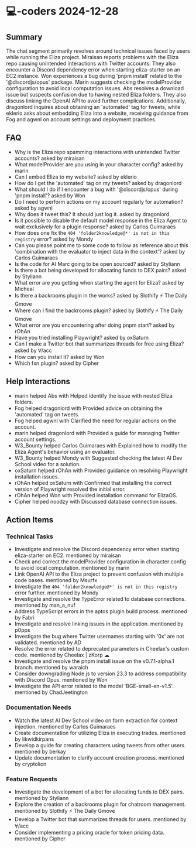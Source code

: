 # 💻-coders 2024-12-28

## Summary
The chat segment primarily revolves around technical issues faced by users while running the Eliza project. Miraisan reports problems with the Eliza repo causing unintended interactions with Twitter accounts. They also encounter a Discord dependency error when starting eliza-starter on an EC2 instance. Won experiences a bug during 'pnpm install' related to the '@discordjs/opus' package. Marin suggests checking the modelProvider configuration to avoid local computation issues. Abs resolves a download issue but suspects confusion due to having nested Eliza folders. They also discuss linking the OpenAI API to avoid further complications. Additionally, dragonlord inquires about obtaining an 'automated' tag for tweets, while eklerio asks about embedding Eliza into a website, receiving guidance from Fog and agwnl on account settings and deployment practices.

## FAQ
- Why is the Eliza repo spamming interactions with unintended Twitter accounts? asked by miraisan
- What modelProvider are you using in your character config? asked by marin
- Can I embed Eliza to my website? asked by eklerio
- How do I get the 'automated' tag on my tweets? asked by dragonlord
- What should I do if I encounter a bug with '@discordjs/opus' during 'pnpm install'? asked by Won
- Do I need to perform actions on my account regularly for automation? asked by agwnl
- Why does it tweet this? It should just log it. asked by dragonlord
- Is it possible to disable the default model response in the Eliza Agent to wait exclusively for a plugin response? asked by Carlos Guimaraes
- How does one fix the `404 'folder2knowledge@*' is not in this registry` error? asked by Mondy
- Can you please point me to some code to follow as reference about this 'combination with the evaluator to inject data in the context'? asked by Carlos Guimaraes
- Is the code for AI Marc going to be open sourced? asked by Styliann
- Is there a bot being developed for allocating funds to DEX pairs? asked by Styliann
- What error are you getting when starting the agent for Eliza? asked by Micheal
- Is there a backrooms plugin in the works? asked by Slothify ⚡ The Daily Gmove
- Where can I find the backrooms plugin? asked by Slothify ⚡ The Daily Gmove
- What error are you encountering after doing pnpm start? asked by rOhAn
- Have you tried installing Playwright? asked by oxSaturn
- Can I make a Twitter bot that summarizes threads for free using Eliza? asked by Ɐ/acc
- How can you install it? asked by Won
- Which fxn plugin? asked by Cipher

## Help Interactions
- marin helped Abs with Helped identify the issue with nested Eliza folders.
- Fog helped dragonlord with Provided advice on obtaining the 'automated' tag on tweets.
- Fog helped agwnl with Clarified the need for regular actions on the account.
- marin helped dragonlord with Provided a guide for managing Twitter account settings.
- W3_Bounty helped Carlos Guimaraes with Explained how to modify the Eliza Agent's behavior using an evaluator.
- W3_Bounty helped Mondy with Suggested checking the latest AI Dev School video for a solution.
- oxSaturn helped rOhAn with Provided guidance on resolving Playwright installation issues.
- rOhAn helped oxSaturn with Confirmed that installing the correct version of Playwright resolved the initial error.
- rOhAn helped Won with Provided installation command for ElizaOS.
- Cipher helped noodzy with Discussed database connection issues.

## Action Items

### Technical Tasks
- Investigate and resolve the Discord dependency error when starting eliza-starter on EC2. mentioned by miraisan
- Check and correct the modelProvider configuration in character config to avoid local computation. mentioned by marin
- Link OpenAI API to the Eliza project to prevent confusion with multiple code bases. mentioned by Msurfx
- Investigate the `404 'folder2knowledge@*' is not in this registry` error further. mentioned by Mondy
- Investigate and resolve the TypeError related to database connections. mentioned by man_a_nuf
- Address TypeScript errors in the aptos plugin build process. mentioned by Fabri
- Investigate and resolve linking issues in the application. mentioned by p0pps
- Investigate the bug where Twitter usernames starting with '0x' are not validated. mentioned by AD
- Resolve the error related to deprecated parameters in Cheelax's custom code. mentioned by Cheelax | zKorp ☁
- Investigate and resolve the pnpm install issue on the v0.7.1-alpha.1 branch. mentioned by waraich
- Consider downgrading Node.js to version 23.3 to address compatibility with Discord Opus. mentioned by Won
- Investigate the API error related to the model 'BGE-small-en-v1.5'. mentioned by ChadJeetington

### Documentation Needs
- Watch the latest AI Dev School video on form extraction for context injection. mentioned by Carlos Guimaraes
- Create documentation for utilizing Eliza in executing trades. mentioned by likwidkirpans
- Develop a guide for creating characters using tweets from other users. mentioned by berkay
- Update documentation to clarify account creation process. mentioned by cryptolion

### Feature Requests
- Investigate the development of a bot for allocating funds to DEX pairs. mentioned by Styliann
- Explore the creation of a backrooms plugin for chatroom management. mentioned by Slothify ⚡ The Daily Gmove
- Develop a Twitter bot that summarizes threads for users. mentioned by Ɐ/acc
- Consider implementing a pricing oracle for token pricing data. mentioned by Cipher